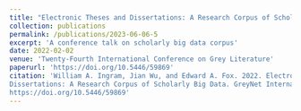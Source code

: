```yaml
---
title: "Electronic Theses and Dissertations: A Research Corpus of Scholarly Big Data"
collection: publications
permalink: /publications/2023-06-06-5
excerpt: 'A conference talk on scholarly big data corpus'
date: 2022-02-02
venue: 'Twenty-Fourth International Conference on Grey Literature'
paperurl: 'https://doi.org/10.5446/59869'
citation: 'William A. Ingram, Jian Wu, and Edward A. Fox. 2022. Electronic Theses and
Dissertations: A Research Corpus of Scholarly Big Data. GreyNet International.
https://doi.org/10.5446/59869'
---
```

